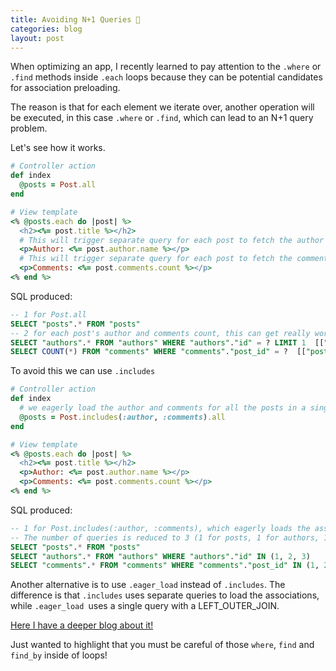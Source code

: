 ```yaml
---
title: Avoiding N+1 Queries 🚓
categories: blog
layout: post
---
```


When optimizing an app, I recently learned to pay attention to the `.where` or `.find` methods inside `.each` loops because they can be potential candidates for association preloading.

The reason is that for each element we iterate over, another operation will be executed, in this case `.where` or `.find`, which can lead to an N+1 query problem.

Let's see how it works.

```ruby
# Controller action
def index
  @posts = Post.all
end

# View template
<% @posts.each do |post| %>
  <h2><%= post.title %></h2>
  # This will trigger separate query for each post to fetch the author
  <p>Author: <%= post.author.name %></p>
  # This will trigger separate query for each post to fetch the comments
  <p>Comments: <%= post.comments.count %></p>
<% end %>
```
SQL produced:

```sql
-- 1 for Post.all
SELECT "posts".* FROM "posts"
-- 2 for each post's author and comments count, this can get really worse
SELECT "authors".* FROM "authors" WHERE "authors"."id" = ? LIMIT 1  [["id", 1]]
SELECT COUNT(*) FROM "comments" WHERE "comments"."post_id" = ?  [["post_id", 1]]
```

To avoid this we can use `.includes`

```ruby
# Controller action
def index
  # we eagerly load the author and comments for all the posts in a single query
  @posts = Post.includes(:author, :comments).all
end

# View template
<% @posts.each do |post| %>
  <h2><%= post.title %></h2>
  <p>Author: <%= post.author.name %></p>
  <p>Comments: <%= post.comments.count %></p>
<% end %>
```
SQL produced:

```sql
-- 1 for Post.includes(:author, :comments), which eagerly loads the associated author and comments
-- The number of queries is reduced to 3 (1 for posts, 1 for authors, 1 for comments), regardless of the number of posts.
SELECT "posts".* FROM "posts"
SELECT "authors".* FROM "authors" WHERE "authors"."id" IN (1, 2, 3)
SELECT "comments".* FROM "comments" WHERE "comments"."post_id" IN (1, 2, 3)
```

Another alternative is to use `.eager_load` instead of `.includes`. The difference is that `.includes` uses separate queries to load the associations, while `.eager_load `uses a single query with a LEFT_OUTER_JOIN.

[Here I have a deeper blog about it!](/2023/12/06/n-+-1-queries.html)

Just wanted to highlight that you must be careful of those `where`, `find` and `find_by` inside of loops!